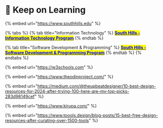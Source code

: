 # 🦉 Keep on Learning

{% embed url="https://www.southhills.edu" %}

{% tabs %}
{% tab title="Information Technology" %}
[<mark style="color:blue;">**South Hills - Information Technology Program**</mark>](https://www.southhills.edu/programs/information-technology/)
{% endtab %}

{% tab title="Software Development & Programming" %}
[<mark style="color:blue;">**South Hills - Software Development & Programming Program**</mark>](https://www.southhills.edu/programs/software-development-programming/)
{% endtab %}
{% endtabs %}

{% embed url="https://w3schools.com" %}

{% embed url="https://www.theodinproject.com/" %}

{% embed url="https://medium.com/@theupbeatdesigner/10-best-design-resources-for-2024-after-trying-100-here-are-my-top-picks-283d98149cef" %}

{% embed url="https://www.kirupa.com/" %}

{% embed url="https://www.toools.design/blog-posts/15-best-free-design-resources-after-curating-over-1500-tools" %}
